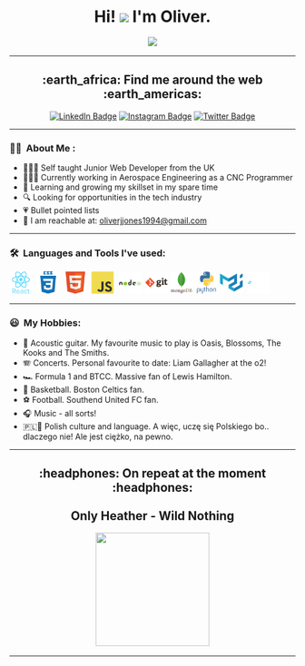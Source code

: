 <div id="header" align="center">
<h1>
Hi! <img src="https://media.giphy.com/media/hvRJCLFzcasrR4ia7z/giphy.gif" width="40"> I'm Oliver.
</h1>
<img src='https://avataaars.io/?avatarStyle=Circle&topType=ShortHairTheCaesar&accessoriesType=Blank&hairColor=BrownDark&facialHairType=BeardLight&facialHairColor=Black&clotheType=CollarSweater&clotheColor=Black&eyeType=Default&eyebrowType=DefaultNatural&mouthType=Smile&skinColor=Light'
width="200"/>
</div>

---

<div id="socials" align="center">
<h2>:earth_africa: Find me around the web :earth_americas:</h2>
<p align="center">
<a href="https://www.linkedin.com/in/oliverj1994"><img src="https://img.shields.io/badge/LinkedIn-blue?style=for-the-badge&logo=linkedin&logoColor=white" alt="LinkedIn Badge"></a>
<a href="https://www.instagram.com/olijones44/"><img src="https://img.shields.io/badge/Instagram-red?style=for-the-badge&logo=instagram&logoColor=white" alt="Instagram Badge"></a>
<a href="https://twitter.com/oliverj1994"><img src="https://img.shields.io/badge/Twitter-blue?style=for-the-badge&logo=twitter&logoColor=white" alt="Twitter Badge"></a>
</p>
</div>

---

### :man_technologist: &nbsp;About Me :

* 🧑🏻‍💻 Self taught Junior Web Developer from the UK
* 🧑🏻‍🏭 Currently working in Aerospace Engineering as a CNC Programmer
* 🌱 Learning and growing my skillset in my spare time
* 🔍 Looking for opportunities in the tech industry
* 💗 Bullet pointed lists
* 📧 I am reachable at: oliverjjones1994@gmail.com

---

### :hammer_and_wrench: &nbsp;Languages and Tools I've used:
<div>
  <img src="https://github.com/devicons/devicon/blob/master/icons/react/react-original-wordmark.svg" title="React" alt="React" width="40" height="40"/>&nbsp;
  <img src="https://github.com/devicons/devicon/blob/master/icons/css3/css3-plain-wordmark.svg"  title="CSS3" alt="CSS" width="40" height="40"/>&nbsp;
  <img src="https://github.com/devicons/devicon/blob/master/icons/html5/html5-original.svg" title="HTML5" alt="HTML" width="40" height="40"/>&nbsp;
  <img src="https://github.com/devicons/devicon/blob/master/icons/javascript/javascript-original.svg" title="JavaScript" alt="JavaScript" width="40" height="40"/>&nbsp;
  <img src="https://github.com/devicons/devicon/blob/master/icons/nodejs/nodejs-original-wordmark.svg" title="NodeJS" alt="NodeJS" width="40" height="40"/>&nbsp;
  <img src="https://github.com/devicons/devicon/blob/master/icons/git/git-original-wordmark.svg" title="Git" **alt="Git" width="40" height="40"/>
  <img src="https://github.com/devicons/devicon/blob/master/icons/mongodb/mongodb-original-wordmark.svg" title="MongoDB" **alt="MongoDB" width="40" height="40"/>
  <img src="https://github.com/devicons/devicon/blob/master/icons/python/python-original-wordmark.svg" title="Python" **alt="Python" width="40" height="40"/>
    <img src="https://github.com/devicons/devicon/blob/master/icons/materialui/materialui-original.svg" title="Material UI" alt="Material UI" width="40" height="40"/>&nbsp;
      <img src="https://github.com/devicons/devicon/blob/master/icons/tailwindcss/tailwindcss-original-wordmark.svg" title="Tailwind" alt="Tailwind" width="40" height="40"/>&nbsp;
</div>

---

### :smiley: &nbsp;My Hobbies:
 
 * 🎸 Acoustic guitar. My favourite music to play is Oasis, Blossoms, The Kooks and The Smiths.
 * 🪗 Concerts. Personal favourite to date: Liam Gallagher at the o2!
 * 🏎️ Formula 1 and BTCC. Massive fan of Lewis Hamilton.
 * 🏀 Basketball. Boston Celtics fan.
 * ⚽ Football. Southend United FC fan.
 * 🎧 Music - all sorts!
 * 🇵🇱🏰 Polish culture and language. A więc, uczę się Polskiego bo.. dlaczego nie! Ale jest ciężko, na pewno. 
 
 ---
 
 <div id="music" align="center">
 <h2>
 :headphones: On repeat at the moment :headphones: <br><br>
 Only Heather - Wild Nothing <br>
 </h2>
 
 <img src="https://external-content.duckduckgo.com/iu/?u=http%3A%2F%2Fimages.genius.com%2F63a26e2bf15ecafc8c742c25a1114f66.640x640x1.jpg&f=1&nofb=1&ipt=2f0cb518553dff13d8c01d25d32a84fe5e381d517d1fb99021e2c3a43acff97c&ipo=images" width="200" height="200" /> 
 
 </div>

---

